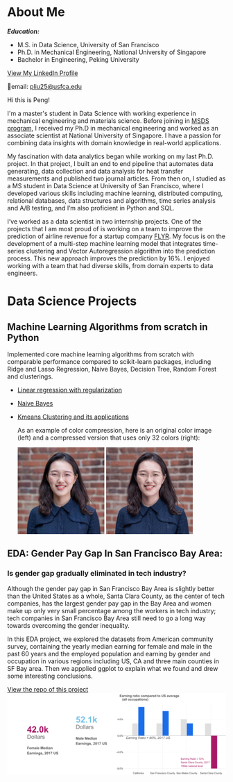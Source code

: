 # About Me 
**_Education:_**
- M.S. in Data Science, University of San Francisco
- Ph.D. in Mechanical Engineering, National University of Singapore
- Bachelor in Engineering, Peking University

[View My LinkedIn Profile](https://www.linkedin.com/in/peng-liu-188053130/)

📧email: pliu25@usfca.edu


Hi this is Peng!

I'm a master's student in Data Science with working experience in mechanical engineering and materials science. Before joining in [MSDS program](https://www.usfca.edu/arts-sciences/graduate-programs/data-science), I received my Ph.D in mechanical engineering and worked as an associate scientist at National University of Singapore. I have a passion for combining data insights with domain knowledge in real-world applications. 

My fascination with data analytics began while working on my last Ph.D. project. In that project, I built an end to end pipeline that automates data generating, data collection and data analysis for heat transfer measurements and published two journal articles. From then on, I studied as a MS student in Data Science at University of San Francisco, where I developed various skills including machine learning, distributed computing, relational databases, data structures and algorithms,  time series analysis and A/B testing, and I’m also proficient in Python and SQL.

I’ve worked as a data scientist in two internship projects. One of the projects that I am most proud of is working on a team to improve the prediction of airline revenue for a startup company [FLYR](https://www.flyrlabs.com/). My focus is on the development of a multi-step machine learning model that integrates time-series clustering and Vector Autoregression algorithm into the prediction process. This new approach improves the prediction by 16%. I enjoyed working with a team that had diverse skills, from domain experts to data engineers. 

# Data Science Projects
## Machine Learning Algorithms from scratch in Python

Implemented core machine learning algorithms from scratch with comparable performance compared to scikit-learn packages, including Ridge and Lasso Regression, Naive Bayes, Decision Tree, Random Forest and clusterings.

- [Linear regression with regularization](https://github.com/jenniferliumao/Linear-Regression-with-Regularization-from-Scratch-in-Python)
- [Naive Bayes](https://github.com/jenniferliumao/naive_bayes_from_scratch)
- [Kmeans Clustering and its applications](https://github.com/jenniferliumao/clustering_from_scratch_in_Python)

    As an example of color compression, here is an original color image (left) and a compressed version that uses only 32 colors (right):

    <img src="/images/mylogo.png"  width="200" height="200"> <img src="/images/32colorPL.png"  width="200" height="200">


## EDA: Gender Pay Gap In San Francisco Bay Area: 

### Is gender gap gradually eliminated in tech industry?
Although the gender pay gap in San Francisco Bay Area is slightly better than the United States as a whole, Santa Clara County, as the center of tech companies, has the largest gender pay gap in the Bay Area and women make up only very small percentage among the workers in tech industry; tech companies in San Francisco Bay Area still need to go a long way towards overcoming the gender inequality.

In this EDA project, we explored the datasets from American community survey, containing the yearly median earning for female and male in the past 60 years and the employed population and earning by gender and occupation in various regions including US, CA and three main counties in SF Bay area. Then we appplied ggplot to explain what we found and drew some interesting conclusions.

[View the repo of this project](https://github.com/jenniferliumao/gendergap_BayArea_EDA)
![](images/gendergap.png)
